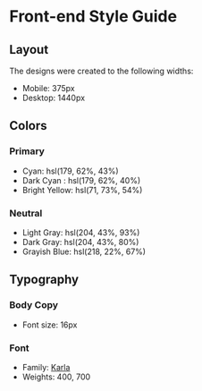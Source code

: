 # Front-end Style Guide

## Layout

The designs were created to the following widths:

- Mobile: 375px
- Desktop: 1440px

## Colors

### Primary

- Cyan: hsl(179, 62%, 43%)
- Dark Cyan : hsl(179, 62%, 40%)
- Bright Yellow: hsl(71, 73%, 54%)

### Neutral

- Light Gray: hsl(204, 43%, 93%)
- Dark Gray: hsl(204, 43%, 80%)
- Grayish Blue: hsl(218, 22%, 67%)

## Typography

### Body Copy

- Font size: 16px

### Font

- Family: [Karla](https://fonts.google.com/specimen/Karla)
- Weights: 400, 700
